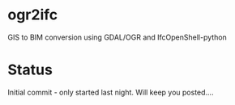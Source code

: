 # ogr2ifc
GIS to BIM conversion using GDAL/OGR and IfcOpenShell-python

# Status
Initial commit - only started last night. Will keep you posted....
